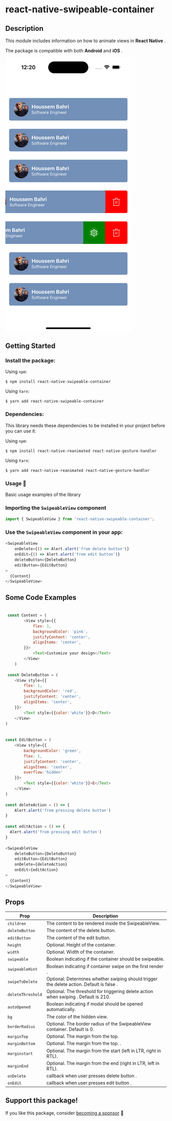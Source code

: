 # react-native-swipeable-container

## Description

This module includes information on how to animate views in  **React Native** .

The package is compatible with both **Android** and **iOS** .



<img width="393" src="https://github.com/houssemELbahri/madeInQatar/blob/main/src/DATA/Simulator%20Screenshot%20-%20iPhone%2015%20-%202024-05-03%20at%2012.20.42.png">



## Getting Started
### Install the package:

Using `npm`:

```
$ npm install react-native-swipeable-container
```

Using `Yarn`:

```
$ yarn add react-native-swipeable-container
```
### Dependencies:
This library needs these dependencies to be installed in your project before you can use it:

Using `npm`:

```
$ npm install react-native-reanimated react-native-gesture-handler
```

Using `Yarn`:

```
$ yarn add react-native-reanimated react-native-gesture-handler
```

### Usage 🚀
Basic usage examples of the library


### Importing the `SwipeableView` component

```javascript
import { SwipeableView } from 'react-native-swipeable-container';
```

### Use the  `SwipeableView`  component in your app:

```javascript
<SwipeableView
    onDelete={() => Alert.alert('from delete button')}
    onEdit={() => Alert.alert('from edit button')}
    deleteButton={DeleteButton}
    editButton={EditButton}
>
  {Content}
</SwipeableView>
```

## Some Code Examples

```javascript

 const Content = (
        <View style={{
            flex: 1,
            backgroundColor: 'pink',
            justifyContent: 'center',
            alignItems: 'center',
        }}>
            <Text>Customize your design</Text>
        </View>
    )
 
 const DeleteButton = (
    <View style={{
        flex: 1,
        backgroundColor: 'red',
        justifyContent: 'center',
        alignItems: 'center',
    }}>
        <Text style={{color:'white'}}>D</Text>
    </View>
)


const EditButton = (
    <View style={{
        backgroundColor: 'green',
        flex: 1,
        justifyContent: 'center',
        alignItems: 'center',
        overflow:'hidden'
    }}>
        <Text style={{color:'white'}}>E</Text>
    </View>
)

const deleteAction = () => {
    Alert.alert('from pressing delete button')
}

const editAction = () => {
  Alert.alert('from pressing edit button')
}

<SwipeableView
    deleteButton={DeleteButton}
    editButton={EditButton}
    onDelete={deleteAction}
    onEdit={editAction}
>
  {Content}
</SwipeableView>
```


## Props
| Prop                               | Description                                                                                                                                                                                                                                                                                                          
| -----------------------------------| -------------------------------------------------------------------------------------------------------------------|
| `children`                         | The content to be rendered inside the SwipeableView.                                                               |  
| `deleteButton`                     | The content of the delete button.                                                                                  |
| `editButton`                       | The content of the edit button.                                                                                    |
| `height`                           | Optional. Height of the container.                                                                                 |
| `width`                            | Optional. Width of the container.                                                                                  |
| `swipeable`                        | Boolean indicating if the container should be swipeable.                                                           |
| `swipeableHint`                    | Boolean indicating if container swipe on the first render .                                                        |
| `swipeToDelete`                    | Optional. Determines whether swiping should trigger the delete action. Default is false .                           |
| `deleteThreshold`                  | Optional. The threshold for triggering delete action when swiping . Default is 210.                                |
| `autoOpened`                       | Boolean indicating if modal should be opened automatically.                                                        |
| `bg`                               | The color of the hidden view.                                                                                      |
| `borderRadius`                     | Optional. The border radius of the SwipeableView container. Default is 0.                                          |
| `marginTop`                        | Optional. The margin from the top.                                                                                 |
| `marginBottom`                     | Optional. The margin from the top. .                                                                               |
| `marginstart`                      | Optional. The margin from the start (left in LTR, right in RTL).                                                   |
| `marginEnd`                        | Optional. The margin from the end (right in LTR, left in RTL).                                                     |
| `onDelete`                         | callback when user presses delete button .                                                                         |
| `onEdit`                           | callback when user presses edit button .                                                                           |



## Support this package!

If you like this package, consider [becoming a sponsor](https://github.com/sponsors/houssemELbahri) 🩷
